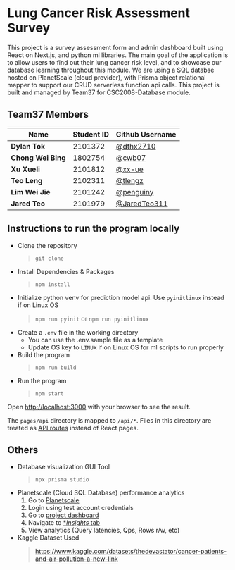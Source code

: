 # Lung Cancer Risk Assessment Survey
This project is a survey assessment form and admin dashboard built using React on Next.js, and python ml libraries.
The main goal of the application is to allow users to find out their lung cancer risk level, and to showcase our database learning throughout this module.
We are using a SQL databse hosted on PlanetScale (cloud provider), with Prisma object relational mapper to support our CRUD serverless function api calls.
This project is built and managed by Team37 for CSC2008-Database module.

## Team37 Members
Name | Student ID | Github Username
--- | --- | ---
**Dylan Tok** | 2101372 | [@dthx2710](https://github.com/dthx2710)
**Chong Wei Bing** | 1802754 | [@cwb07](https://github.com/cwb07)
**Xu Xueli** | 2101812 | [@xx-ue](https://github.com/xx-ue)
**Teo Leng** | 2102311 | [@tlengz](https://github.com/tlengz)
**Lim Wei Jie** | 2101242 | [@penguiny](https://github.com/peguiny)
**Jared Teo** | 2101979 | [@JaredTeo311](https://github.com/JaredTeo311)

## Instructions to run the program locally
- Clone the repository
    > `git clone`
- Install Dependencies & Packages
    > `npm install`
 - Initialize python venv for prediction model api. Use `pyinitlinux` instead if on Linux OS
    > `npm run pyinit` or `npm run pyinitlinux`
- Create a `.env` file in the working directory
    - You can use the .env.sample file as a template
    - Update OS key to `LINUX` if on Linux OS for ml scripts to run properly
- Build the program
    > `npm run build`
- Run the program
    > `npm start` 

Open [http://localhost:3000](http://localhost:3000) with your browser to see the result.

The `pages/api` directory is mapped to `/api/*`. Files in this directory are treated as [API routes](https://nextjs.org/docs/api-routes/introduction) instead of React pages.

## Others
- Database visualization GUI Tool
    > `npx prisma studio`
- Planetscale (Cloud SQL Database) performance analytics
    1. Go to [Planetscale](https://planetscale.com/)
    2. Login using test account credentials
    3. Go to [project dashboard](https://app.planetscale.com/dolicon/csc2008-team37-2023)
    4. Navigate to [**Insights* tab](https://app.planetscale.com/dolicon/csc2008-team37-2023/main/insights)
    5. View analytics (Query latencies, Qps, Rows r/w, etc)
- Kaggle Dataset Used
    > https://www.kaggle.com/datasets/thedevastator/cancer-patients-and-air-pollution-a-new-link
